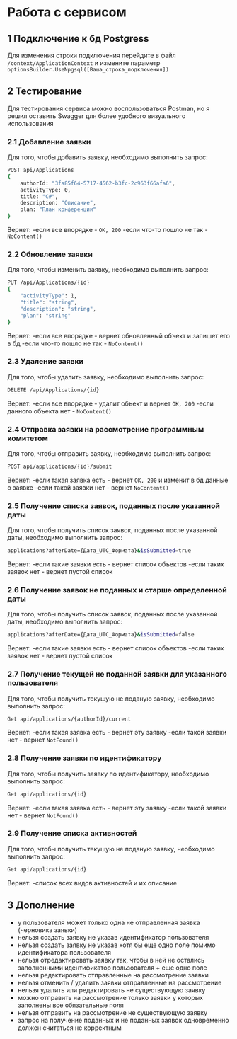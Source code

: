 # Работа с сервисом

## 1 Подключение к бд Postgress
Для изменения строки подключения перейдите в файл ```/context/ApplicationContext``` и измените параметр ```optionsBuilder.UseNpgsql([Ваша_строка_подключения])```

## 2 Тестирование

Для тестирования сервиса можно воспользоваться Postman, но я решил оставить Swagger для более удобного визуального использования

### 2.1 Добавление заявки

Для того, чтобы добавить заявку, необходимо выполнить запрос:
```bash
POST api/Applications
{
    authorId: "3fa85f64-5717-4562-b3fc-2c963f66afa6",
	activityType: 0,
	title: "C#",
	description: "Описание",
	plan: "План конференции"
}
```
Вернет: 
-если все впорядке - ```OK, 200```
-если что-то пошло не так - ```NoContent()```

### 2.2 Обновление заявки 
Для того, чтобы изменить заявку, необходимо выполнить запрос:
```bash
PUT /api/Applications/{id}
{
    "activityType": 1,
    "title": "string",
    "description": "string",
    "plan": "string"
}
```
Вернет: 
-если все впорядке - вернет обновленный объект и запишет его в бд
-если что-то пошло не так - ```NoContent()```

### 2.3 Удаление заявки 
Для того, чтобы удалить заявку, необходимо выполнить запрос:
```bash
DELETE /api/Applications/{id}
```
Вернет: 
-если все впорядке - удалит объект и вернет ```OK, 200```
-если данного объекта нет - ```NoContent()```

### 2.4 Отправка заявки на рассмотрение программным комитетом
Для того, чтобы отправить заявку, необходимо выполнить запрос:

```bash
POST api/applications/{id}/submit
```
Вернет: 
-если такая заявка есть - вернет ```OK, 200``` и изменит в бд данные о заявке
-если такой заявки нет - вернет ```NoContent()```

### 2.5 Получение списка заявок, поданных после указанной даты

Для того, чтобы получить список заявок, поданных после указанной даты, необходимо выполнить запрос:
```bash
applications?afterDate={Дата_UTC_Формата}&isSubmitted=true
```
Вернет: 
-если такие заявки есть - вернет список объектов
-если таких заявок нет - вернет пустой список

### 2.6 Получение заявок не поданных и старше определенной даты

Для того, чтобы получить список заявок, поданных после указанной даты, необходимо выполнить запрос:
```bash
applications?afterDate={Дата_UTC_Формата}&isSubmitted=false
```
Вернет: 
-если такие заявки есть - вернет список объектов
-если таких заявок нет - вернет пустой список

### 2.7 Получение текущей не поданной заявки для указанного пользователя

Для того, чтобы получить текущую не поданую заявку, необходимо выполнить запрос:
```bash
Get api/applications/{authorId}/current
```
Вернет: 
-если такая заявка есть - вернет эту заявку
-если такой заявки нет - вернет ```NotFound()```

### 2.8 Получение заявки по идентификатору

Для того, чтобы получить заявку по идентификатору, необходимо выполнить запрос:
```bash
Get api/applications/{id}
```
Вернет: 
-если такая заявка есть - вернет эту заявку
-если такой заявки нет - вернет ```NotFound()```

### 2.9 Получение списка активностей

Для того, чтобы получить текущую не поданую заявку, необходимо выполнить запрос:
```bash
Get api/applications/{id}
```
Вернет: 
-список всех видов активностей и их описание

## 3 Дополнение
- у пользователя может только одна не отправленная заявка (черновика заявки)
- нельзя создать заявку не указав идентификатор пользователя
- нельзя создать заявку не указав хотя бы еще одно поле помимо идентификатора пользователя
- нельзя отредактировать заявку так, чтобы  в ней не остались заполненными идентификатор пользователя + еще одно поле
- нельзя редактировать отправленные на рассмотрение заявки
- нельзя отменить / удалить заявки отправленные на рассмотрение
- нельзя удалить или редактировать не существующую заявку
- можно отправить на рассмотрение только заявки у которых заполнены все обязательные поля
- нельзя отправить на рассмотрение не существующую заявку
- запрос на получение поданных и не поданных заявок одновременно должен считаться не корректным